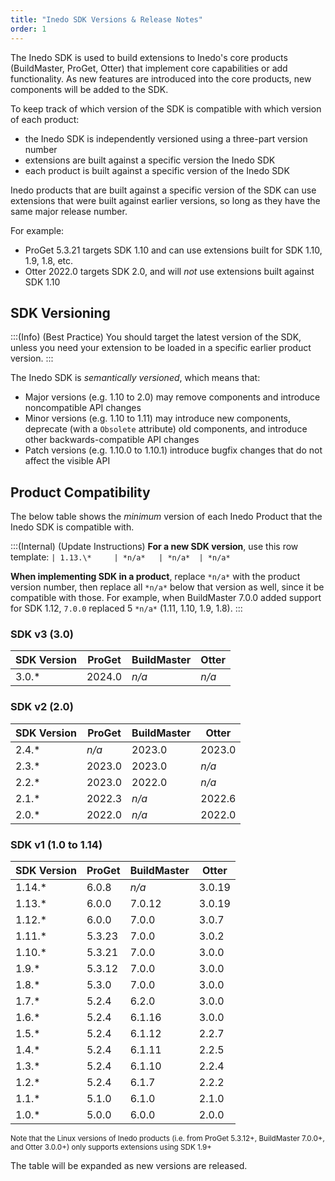 ```yaml
---
title: "Inedo SDK Versions & Release Notes"
order: 1
---
```


The Inedo SDK is used to build extensions to Inedo's core products (BuildMaster, ProGet,  Otter) that implement core capabilities or add functionality. As new features are introduced into the core products, new components will be added to the SDK.

To keep track of which version of the SDK is compatible with which version of each product:
- the Inedo SDK is independently versioned using a three-part version number
- extensions are built against a specific version the Inedo SDK
- each product is built against a specific version of the Inedo SDK

Inedo products that are built against a specific version of the SDK can use extensions that were built against  earlier versions, so long as they have the same major release number.

For example:
* ProGet 5.3.21 targets SDK 1.10 and can use extensions built for SDK 1.10, 1.9, 1.8, etc.
* Otter 2022.0 targets SDK 2.0, and will *not* use extensions built against SDK 1.10

##  SDK Versioning
:::(Info) (Best Practice)
You should target the latest version of the SDK, unless you need your extension to be loaded in a specific earlier product version.
:::

The Inedo SDK is *semantically versioned*, which means that:
 * Major versions (e.g. 1.10 to 2.0) may remove components and introduce noncompatible API changes
 * Minor versions (e.g. 1.10 to 1.11) may introduce new components, deprecate (with a `Obsolete` attribute) old components, and introduce other backwards-compatible API changes
 * Patch versions (e.g. 1.10.0 to 1.10.1) introduce bugfix changes that do not affect the visible API


##  Product Compatibility
The below table shows the *minimum* version of each Inedo Product that the Inedo SDK is compatible with.

:::(Internal) (Update Instructions)
**For a new SDK version**, use this row template: `| 1.13.\*     | *n/a*   | *n/a*  | *n/a*`

**When implementing SDK in a product**, replace `*n/a*` with the product version number, then replace all `*n/a*` below that version as well, since it be compatible with those. For example, when BuildMaster 7.0.0 added support for SDK 1.12,  `7.0.0` replaced 5 `*n/a*` (1.11, 1.10, 1.9, 1.8).
:::

### SDK v3 (3.0)
| SDK Version | ProGet | BuildMaster | Otter
| --- | --- | --- | --- 
| 3.0.\*     | 2024.0      | *n/a*  | *n/a* 


### SDK v2 (2.0)
| SDK Version | ProGet | BuildMaster | Otter
| --- | --- | --- | --- 
| 2.4.\*     | *n/a*       | 2023.0  | 2023.0
| 2.3.\*     | 2023.0       | 2023.0 | *n/a*
| 2.2.\*     | 2023.0       | 2022.0  | *n/a*
| 2.1.\*     | 2022.3   | *n/a*  | 2022.6
| 2.0.\*     | 2022.0   | *n/a*  | 2022.0


### SDK v1 (1.0 to 1.14)
| SDK Version | ProGet | BuildMaster | Otter
| --- | --- | --- | --- 
| 1.14.\*     | 6.0.8 | *n/a*  | 3.0.19
| 1.13.\* | 6.0.0 | 7.0.12 | 3.0.19
| 1.12.\*     | 6.0.0   | 7.0.0  | 3.0.7
| 1.11.\*     | 5.3.23  | 7.0.0  | 3.0.2
| 1.10.\*     | 5.3.21  | 7.0.0  | 3.0.0
| 1.9.\*      | 5.3.12  | 7.0.0  | 3.0.0
| 1.8.\*      | 5.3.0   | 7.0.0  | 3.0.0
| 1.7.\*      | 5.2.4   | 6.2.0  | 3.0.0
| 1.6.\*      | 5.2.4   | 6.1.16 | 3.0.0
| 1.5.\*      | 5.2.4   | 6.1.12 | 2.2.7
| 1.4.\*      | 5.2.4   | 6.1.11 | 2.2.5
| 1.3.\*      | 5.2.4   | 6.1.10 | 2.2.4
| 1.2.\*      | 5.2.4   | 6.1.7  | 2.2.2
| 1.1.\*      | 5.1.0   | 6.1.0  | 2.1.0
| 1.0.\*      | 5.0.0   | 6.0.0  | 2.0.0

<sup>Note that the Linux versions of Inedo products (i.e. from ProGet 5.3.12+, BuildMaster 7.0.0+, and Otter 3.0.0+) only supports extensions using SDK 1.9+</sup>

The table will be expanded as new versions are released.
